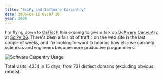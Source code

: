 ```yaml
---
title: "SciPy and Software Carpentry"
date: 2006-08-16 09:07:10
year: 2006
---
```

I'm flying down to <a href="http://www.caltech.edu">CalTech</a> this evening to give a talk on <a href="http://www.swc.scipy.org">Software Carpentry</a> at <a href="http://www.scipy.org/SciPy2006">SciPy'06</a>.  There's been a fair bit of traffic on the web site in the last couple of weeks, and I'm looking forward to hearing how else we can help scientists and engineers become more productive programmers.

<img id="image608" alt="Software Carpentry Usage" src="{{'/files/2006/08/swc_usage_20060815.png' | relative_url}}" />

Total visits: 4354 in 15 days, from 731 distinct domains (excluding obvious robots).
